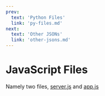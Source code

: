 ```yaml
---
prev:
  text: 'Python Files'
  link: 'py-files.md'
next:
  text: 'Other JSONs'
  link: 'other-jsons.md'
---
```


# JavaScript Files

Namely two files, [server.js](https://github.com/BEComTweaks/server-backend/blob/main/server.js) and [app.js](https://github.com/BEComTweaks/resource-packs/blob/main/webUI/app.js)